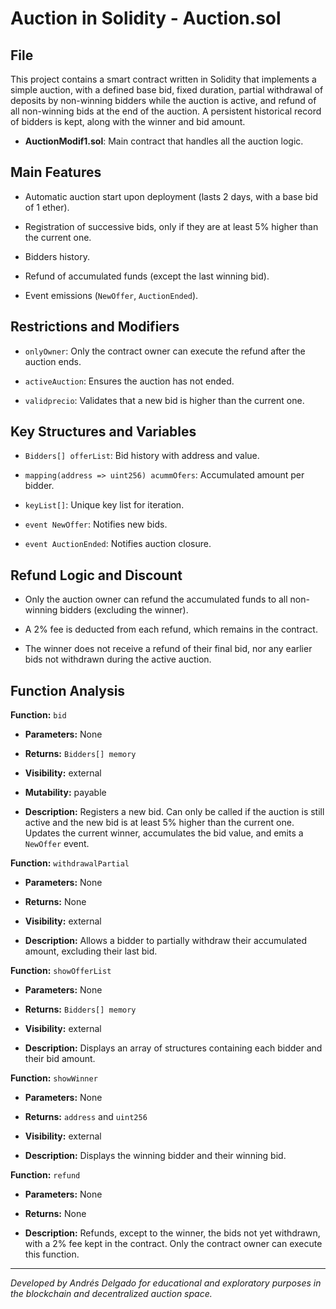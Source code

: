 # Auction in Solidity - Auction.sol

## File

This project contains a smart contract written in Solidity that implements a simple auction, with a defined base bid, fixed duration, partial withdrawal of deposits by non-winning bidders while the auction is active, and refund of all non-winning bids at the end of the auction. A persistent historical record of bidders is kept, along with the winner and bid amount.

- **AuctionModif1.sol**: Main contract that handles all the auction logic.

## Main Features

- Automatic auction start upon deployment (lasts 2 days, with a base bid of 1 ether).

- Registration of successive bids, only if they are at least 5% higher than the current one.

- Bidders history.

- Refund of accumulated funds (except the last winning bid).

- Event emissions (`NewOffer`, `AuctionEnded`).

## Restrictions and Modifiers

- `onlyOwner`: Only the contract owner can execute the refund after the auction ends.

- `activeAuction`: Ensures the auction has not ended.

- `validprecio`: Validates that a new bid is higher than the current one.

## Key Structures and Variables

- `Bidders[] offerList`: Bid history with address and value.

- `mapping(address => uint256) acummOfers`: Accumulated amount per bidder.

- `keyList[]`: Unique key list for iteration.

- `event NewOffer`: Notifies new bids.

- `event AuctionEnded`: Notifies auction closure.

## Refund Logic and Discount

- Only the auction owner can refund the accumulated funds to all non-winning bidders (excluding the winner).

- A 2% fee is deducted from each refund, which remains in the contract.

- The winner does not receive a refund of their final bid, nor any earlier bids not withdrawn during the active auction.

## Function Analysis

**Function:** `bid`

- **Parameters:** None

- **Returns:** `Bidders[] memory`

- **Visibility:** external

- **Mutability:** payable

- **Description:** Registers a new bid. Can only be called if the auction is still active and the new bid is at least 5% higher than the current one. Updates the current winner, accumulates the bid value, and emits a `NewOffer` event.

**Function:** `withdrawalPartial`

- **Parameters:** None

- **Returns:** None

- **Visibility:** external

- **Description:** Allows a bidder to partially withdraw their accumulated amount, excluding their last bid.

**Function:** `showOfferList`

- **Parameters:** None

- **Returns:** `Bidders[] memory`

- **Visibility:** external

- **Description:** Displays an array of structures containing each bidder and their bid amount.

**Function:** `showWinner`

- **Parameters:** None

- **Returns:** `address` and `uint256`

- **Visibility:** external

- **Description:** Displays the winning bidder and their winning bid.

**Function:** `refund`

- **Parameters:** None

- **Returns:** None

- **Description:** Refunds, except to the winner, the bids not yet withdrawn, with a 2% fee kept in the contract. Only the contract owner can execute this function.

---

_Developed by Andrés Delgado for educational and exploratory purposes in the blockchain and decentralized auction space._